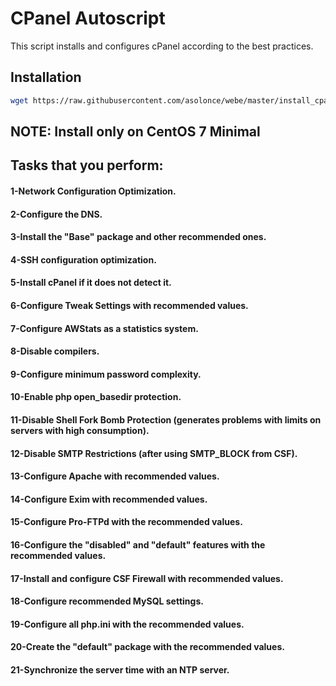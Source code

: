 # CPanel Autoscript

This script installs and configures cPanel according to the best practices.

## Installation

```bash
wget https://raw.githubusercontent.com/asolonce/webe/master/install_cpanel.sh -O ./install_cpanel.sh && bash install_cpanel.sh
```

## NOTE: Install only on CentOS 7 Minimal

## Tasks that you perform:

#### 1-Network Configuration Optimization.
#### 2-Configure the DNS.
#### 3-Install the "Base" package and other recommended ones.
#### 4-SSH configuration optimization.
#### 5-Install cPanel if it does not detect it.
#### 6-Configure Tweak Settings with recommended values.
#### 7-Configure AWStats as a statistics system.
#### 8-Disable compilers.
#### 9-Configure minimum password complexity.
#### 10-Enable php open_basedir protection.
#### 11-Disable Shell Fork Bomb Protection (generates problems with limits on servers with high consumption).
#### 12-Disable SMTP Restrictions (after using SMTP_BLOCK from CSF).
#### 13-Configure Apache with recommended values.
#### 14-Configure Exim with recommended values.
#### 15-Configure Pro-FTPd with the recommended values.
#### 16-Configure the "disabled" and "default" features with the recommended values.
#### 17-Install and configure CSF Firewall with recommended values.
#### 18-Configure recommended MySQL settings.
#### 19-Configure all php.ini with the recommended values.
#### 20-Create the "default" package with the recommended values.
#### 21-Synchronize the server time with an NTP server.
